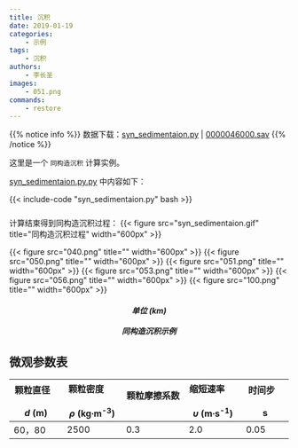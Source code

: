 ```yaml
---
title: 沉积
date: 2019-01-19
categories:
    - 示例
tags:
    - 沉积
authors:
    - 李长圣
images:
    - 051.png
commands:
    - restore
---
```


{{% notice info %}}
数据下载：[syn_sedimentaion.py](syn_sedimentaion.py) | 
[0000046000.sav](0000046000.sav)
{{% /notice %}}


这里是一个 `同构造沉积` 计算实例。

[syn_sedimentaion.py.py](syn_sedimentaion.py) 中内容如下：

{{< include-code "syn_sedimentaion.py" bash >}}

<h5></h5>
计算结束得到同构造沉积过程：
{{< figure src="syn_sedimentaion.gif" title="同构造沉积过程" width="600px" >}}

{{< figure src="040.png" title="" width="600px" >}}
{{< figure src="050.png" title="" width="600px" >}}
{{< figure src="051.png" title="" width="600px" >}}
{{< figure src="053.png" title="" width="600px" >}}
{{< figure src="056.png" title="" width="600px" >}}
{{< figure src="100.png" title="" width="600px" >}}
<center><h5>单位 (km)<br><br>同构造沉积示例</h5></center>

## 微观参数表

| 颗粒直径  &nbsp;&nbsp; &nbsp; &nbsp; &nbsp; <br> _d_ (m)  | 颗粒密度  &nbsp;&nbsp; &nbsp; &nbsp; &nbsp; <br> _ρ_ (kg∙m<sup>-3</sup>)   | 颗粒摩擦系数  &nbsp;&nbsp; &nbsp; &nbsp; &nbsp; <br>  | 缩短速率 &nbsp;&nbsp; &nbsp; &nbsp; &nbsp; <br>  _υ_ (m∙s<sup>-1</sup>)|  时间步 &nbsp;&nbsp; &nbsp; &nbsp; &nbsp; <br> s |
|---------------|-----------|--------|----------|-------------|
|    60，80   |   2500   |   0.3   |   2.0   |   0.05 |

